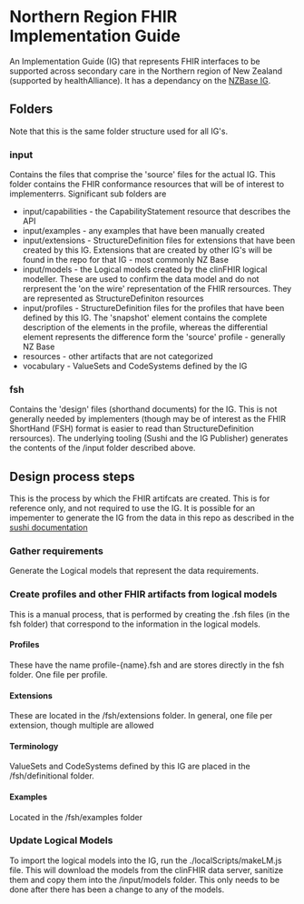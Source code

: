 # Northern Region FHIR Implementation Guide

An Implementation Guide (IG) that represents FHIR interfaces to be supported across secondary care in the Northern region of New Zealand (supported by healthAlliance). It has a dependancy on the [NZBase IG](https://github.com/HL7NZ/nzbase/tree/master). 

## Folders

Note that this is the same folder structure used for all IG's.

### input 

Contains the files that comprise the 'source' files for the actual IG. This folder contains the FHIR conformance resources that will be of interest to implementerrs. Significant sub folders are

* input/capabilities - the CapabilityStatement resource that describes the API
* input/examples - any examples that have been manually created
* input/extensions - StructureDefinition files for extensions that have been created by this IG. Extensions that are created by other IG's will be found in the repo for that IG - most commonly NZ Base
* input/models - the Logical models created by the clinFHIR logical modeller. These are used to confirm the data model and do not rerpresent the 'on the wire' representation of the FHIR rersources. They are represented as StructureDefiniton resources
* input/profiles - StructureDefinition files for the profiles that have been defined by this IG. The 'snapshot' element contains the complete description of the elements in the profile, whereas the differential element represents the difference form the 'source' profile - generally NZ Base
* resources - other artifacts that are not categorized
* vocabulary - ValueSets and CodeSystems defined by the IG


### fsh

Contains the 'design' files (shorthand documents) for the IG. This is not generally needed by implementers (though may be of interest as the FHIR ShortHand (FSH) format is easier to read than StructureDefinition rersources). The underlying tooling (Sushi and the IG Publisher) generates the contents of the /input folder described above.




## Design process steps

This is the process by which the FHIR artifcats are created. This is for reference only, and not required to use the IG. It is possible for an impementer to generate the IG from the data in this repo as described in the [sushi documentation](http://hl7.org/fhir/uv/shorthand/2020May/sushi.html)

### Gather requirements
Generate the Logical models that represent the data requirements.

### Create profiles and other FHIR artifacts from logical models

This is a manual process, that is performed by creating the .fsh files (in the fsh folder) that correspond to the information in the logical models.

#### Profiles
These have the name profile-{name}.fsh and are stores directly in the fsh folder. One file per profile.

#### Extensions
These are located in the /fsh/extensions folder. In general, one file per extension, though multiple are allowed

#### Terminology
ValueSets and CodeSystems defined by this IG are placed in the /fsh/definitional folder. 

#### Examples
Located in the /fsh/examples folder


### Update Logical Models

To import the logical models into the IG, run the ./localScripts/makeLM.js file. This will download the models from the clinFHIR data server, sanitize them and copy them into the /input/models folder. This only needs to be done after there has been a change to any of the models. 

